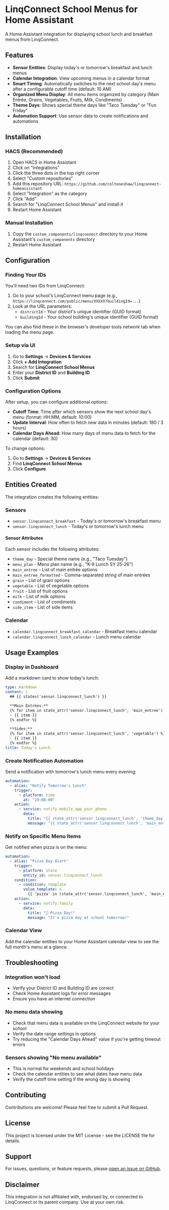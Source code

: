 # LinqConnect School Menus for Home Assistant

A Home Assistant integration for displaying school lunch and breakfast menus from LinqConnect.

## Features

- **Sensor Entities**: Display today's or tomorrow's breakfast and lunch menus
- **Calendar Integration**: View upcoming menus in a calendar format
- **Smart Timing**: Automatically switches to the next school day's menu after a configurable cutoff time (default: 10 AM)
- **Organized Menu Display**: All menu items organized by category (Main Entrée, Grains, Vegetables, Fruits, Milk, Condiments)
- **Theme Days**: Shows special theme days like "Taco Tuesday" or "Fun Friday"
- **Automation Support**: Use sensor data to create notifications and automations

## Installation

### HACS (Recommended)

1. Open HACS in Home Assistant
2. Click on "Integrations"
3. Click the three dots in the top right corner
4. Select "Custom repositories"
5. Add this repository URL: `https://github.com/coltoneshaw/linqconnect-homeassistant`
6. Select "Integration" as the category
7. Click "Add"
8. Search for "LinqConnect School Menus" and install it
9. Restart Home Assistant

### Manual Installation

1. Copy the `custom_components/linqconnect` directory to your Home Assistant's `custom_components` directory
2. Restart Home Assistant

## Configuration

### Finding Your IDs

You'll need two IDs from LinqConnect:

1. Go to your school's LinqConnect menu page (e.g., `https://linqconnect.com/public/menu/XXXXX?buildingId=...`)
2. Look at the URL parameters:
   - `districtId` - Your district's unique identifier (GUID format)
   - `buildingId` - Your school building's unique identifier (GUID format)

You can also find these in the browser's developer tools network tab when loading the menu page.

### Setup via UI

1. Go to **Settings** → **Devices & Services**
2. Click **+ Add Integration**
3. Search for **LinqConnect School Menus**
4. Enter your **District ID** and **Building ID**
5. Click **Submit**

### Configuration Options

After setup, you can configure additional options:

- **Cutoff Time**: Time after which sensors show the next school day's menu (format: HH:MM, default: 10:00)
- **Update Interval**: How often to fetch new data in minutes (default: 180 / 3 hours)
- **Calendar Days Ahead**: How many days of menu data to fetch for the calendar (default: 30)

To change options:
1. Go to **Settings** → **Devices & Services**
2. Find **LinqConnect School Menus**
3. Click **Configure**

## Entities Created

The integration creates the following entities:

### Sensors

- `sensor.linqconnect_breakfast` - Today's or tomorrow's breakfast menu
- `sensor.linqconnect_lunch` - Today's or tomorrow's lunch menu

#### Sensor Attributes

Each sensor includes the following attributes:

- `theme_day` - Special theme name (e.g., "Taco Tuesday")
- `menu_plan` - Menu plan name (e.g., "K-8 Lunch SY 25-26")
- `main_entree` - List of main entrée options
- `main_entree_formatted` - Comma-separated string of main entrées
- `grain` - List of grain options
- `vegetable` - List of vegetable options
- `fruit` - List of fruit options
- `milk` - List of milk options
- `condiment` - List of condiments
- `side_item` - List of side items

### Calendar

- `calendar.linqconnect_breakfast_calendar` - Breakfast menu calendar
- `calendar.linqconnect_lunch_calendar` - Lunch menu calendar

## Usage Examples

### Display in Dashboard

Add a markdown card to show today's lunch:

```yaml
type: markdown
content: |
  ## {{ states('sensor.linqconnect_lunch') }}

  **Main Entrées:**
  {% for item in state_attr('sensor.linqconnect_lunch', 'main_entree') %}
  - {{ item }}
  {% endfor %}

  **Sides:**
  {% for item in state_attr('sensor.linqconnect_lunch', 'vegetable') %}
  - {{ item }}
  {% endfor %}
title: Today's Lunch
```

### Create Notification Automation

Send a notification with tomorrow's lunch menu every evening:

```yaml
automation:
  - alias: "Notify Tomorrow's Lunch"
    trigger:
      - platform: time
        at: "19:00:00"
    action:
      - service: notify.mobile_app_your_phone
        data:
          title: "{{ state_attr('sensor.linqconnect_lunch', 'theme_day') or 'Tomorrow\\'s Lunch' }}"
          message: "{{ state_attr('sensor.linqconnect_lunch', 'main_entree_formatted') }}"
```

### Notify on Specific Menu Items

Get notified when pizza is on the menu:

```yaml
automation:
  - alias: "Pizza Day Alert"
    trigger:
      - platform: state
        entity_id: sensor.linqconnect_lunch
    condition:
      - condition: template
        value_template: >
          {{ 'pizza' in (state_attr('sensor.linqconnect_lunch', 'main_entree_formatted') | lower) }}
    action:
      - service: notify.family
        data:
          title: "🍕 Pizza Day!"
          message: "It's pizza day at school tomorrow!"
```

### Calendar View

Add the calendar entities to your Home Assistant calendar view to see the full month's menu at a glance.

## Troubleshooting

### Integration won't load

- Verify your District ID and Building ID are correct
- Check Home Assistant logs for error messages
- Ensure you have an internet connection

### No menu data showing

- Check that menu data is available on the LinqConnect website for your school
- Verify the date range settings in options
- Try reducing the "Calendar Days Ahead" value if you're getting timeout errors

### Sensors showing "No menu available"

- This is normal for weekends and school holidays
- Check the calendar entities to see what dates have menu data
- Verify the cutoff time setting if the wrong day is showing

## Contributing

Contributions are welcome! Please feel free to submit a Pull Request.

## License

This project is licensed under the MIT License - see the LICENSE file for details.

## Support

For issues, questions, or feature requests, please [open an issue on GitHub](https://github.com/coltoneshaw/linqconnect-homeassistant/issues).

## Disclaimer

This integration is not affiliated with, endorsed by, or connected to LinqConnect or its parent company. Use at your own risk.
